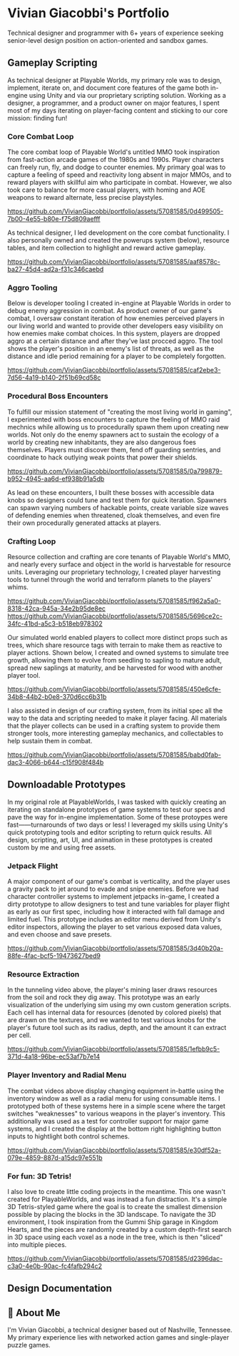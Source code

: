 # Vivian Giacobbi's Portfolio

Technical designer and programmer with 6+ years of experience seeking senior-level design position on action-oriented and sandbox games.

## Gameplay Scripting
As technical designer at Playable Worlds, my primary role was to design, implement, iterate on, and document core features of the game both in-engine using Unity and via our proprietary scripting solution. Working as a designer, a programmer, and a product owner on major features, I spent most of my days iterating on player-facing content and sticking to our core mission: finding fun!

### Core Combat Loop
The core combat loop of Playable World's untitled MMO took inspiration from fast-action arcade games of the 1980s and 1990s. Player characters can freely run, fly, and dodge to counter enemies. My primary goal was to capture a feeling of speed and reactivity long absent in major MMOs, and to reward players with skillful aim who participate in combat. However, we also took care to balance for more casual players, with homing and AOE weapons to reward alternate, less precise playstyles.

https://github.com/VivianGiacobbi/portfolio/assets/57081585/0d499505-7b00-4e55-b80e-f75d809aefff

As technical designer, I led development on the core combat functionality. I also personally owned and created the powerups system (below), resource tables, and item collection to highlight and reward active gameplay.

https://github.com/VivianGiacobbi/portfolio/assets/57081585/aaf8578c-ba27-45d4-ad2a-f31c346caebd

### Aggro Tooling
Below is developer tooling I created  in-engine at Playable Worlds in order to debug enemy aggression in combat. As product owner of our game's combat, I oversaw constant iteration of how enemies perceived players in our living world and wanted to provide other developers easy visibility on how enemies make combat choices. In this system, players are dropped aggro at a certain distance and after they've last procced aggro. The tool shows the player's position in an enemy's list of threats, as well as the distance and idle period remaining for a player to be completely forgotten.

https://github.com/VivianGiacobbi/portfolio/assets/57081585/caf2ebe3-7d56-4a19-b140-2f51b69cd58c

### Procedural Boss Encounters
To fulfill our mission statement of "creating the most living world in gaming", I experimented with boss encounters to capture the feeling of MMO raid mechnics while allowing us to procedurally spawn them upon creating new worlds. Not only do the enemy spawners act to sustain the ecology of a world by creating new inhabitants, they are also dangerous foes themselves. Players must discover them, fend off guarding sentries, and coordinate to hack outlying weak points that power their shields. 

https://github.com/VivianGiacobbi/portfolio/assets/57081585/0a799879-b952-4945-aa6d-ef938b91a5db

As lead on these encounters, I built these bosses with accessible data knobs so designers could tune and test them for quick iteration. Spawners can spawn varying numbers of hackable points, create variable size waves of defending enemies when threatened, cloak themselves, and even fire their own procedurally generated attacks at players.

### Crafting Loop
Resource collection and crafting are core tenants of Playable World's MMO, and nearly every surface and object in the world is harvestable for resource units. Leveraging our proprietary technology, I created player harvesting tools to tunnel through the world and terraform planets to the players' whims.

https://github.com/VivianGiacobbi/portfolio/assets/57081585/f962a5a0-8318-42ca-945a-34e2b95de8ec
https://github.com/VivianGiacobbi/portfolio/assets/57081585/5696ce2c-34fc-41bd-a5c3-b518eb978302

Our simulated world enabled players to collect more distinct props such as trees, which share resource tags with terrain to make them as reactive to player actions. Shown below, I created and owned systems to simulate tree growth, allowing them to evolve from seedling to sapling to mature adult, spread new saplings at maturity, and be harvested for wood with another player tool.

https://github.com/VivianGiacobbi/portfolio/assets/57081585/450e6cfe-34b8-44b2-b0e8-370d6cc6b31b

I also assisted in design of our crafting system, from its initial spec all the way to the data and scripting needed to make it player facing. All materials that the player collects can be used in a crafting system to provide them stronger tools, more interesting gameplay mechanics, and collectables to help sustain them in combat.

https://github.com/VivianGiacobbi/portfolio/assets/57081585/babd0fab-dac3-4066-b644-c15f908f484b

## Downloadable Prototypes
In my original role at PlayableWorlds, I was tasked with quickly creating an iterating on standalone prototypes of game systems to test our specs and pave the way for in-engine implementation. Some of these protoypes were fast——turnarounds of two days or less! I leveraged my skills using Unity's quick prototyping tools and editor scripting to return quick results. All design, scripting, art, UI, and animation in these prototypes is created custom by me and using free assets.

### Jetpack Flight
A major component of our game's combat is verticality, and the player uses a gravity pack to jet around to evade and snipe enemies. Before we had character controller systems to implement jetpacks in-game, I created a dirty prototype to allow designers to test and tune variables for player flight as early as our first spec, including how it interacted with fall damage and limited fuel. This prototype includes an editor menu derived from Unity's editor inspectors, allowing the player to set various exposed data values, and even choose and save presets.

https://github.com/VivianGiacobbi/portfolio/assets/57081585/3d40b20a-88fe-4fac-bcf5-19473627bed9

### Resource Extraction
In the tunneling video above, the player's mining laser draws resources from the soil and rock they dig away. This prototype was an early visualization of the underlying sim using my own custom generation scripts. Each cell has internal data for resources (denoted by colored pixels) that are drawn on the textures, and we wanted to test various knobs for the player's future tool such as its radius, depth, and the amount it can extract per cell.

https://github.com/VivianGiacobbi/portfolio/assets/57081585/1efbb9c5-371d-4a18-96be-ec53af7b7e14

### Player Inventory and Radial Menu
The combat videos above display changing equipment in-battle using the inventory window as well as a radial menu for using consumable items. I prototyped both of these systems here in a simple scene where the target switches "weaknesses" to various weapons in the player's inventory. This additionally was used as a test for controller support for major game systems, and I created the display at the bottom right highlighting button inputs to hightlight both control schemes.

https://github.com/VivianGiacobbi/portfolio/assets/57081585/e30df52a-079e-4859-887d-a15dc97e551b

### For fun: 3D Tetris!
I also love to create little coding projects in the meantime. This one wasn't created for PlayableWorlds, and was instead a fun distraction. It's a simple 3D Tetris-styled game where the goal is to create the smallest dimension possible by placing the blocks in the 3D landscape. To navigate the 3D environment, I took inspiration from the Gummi Ship garage in Kingdom Hearts, and the pieces are randomly created by a custom depth-first search in 3D space using each voxel as a node in the tree, which is then "sliced" into multiple pieces.

https://github.com/VivianGiacobbi/portfolio/assets/57081585/d2396dac-c3a0-4e0b-90ac-fc4fafb294c2

## Design Documentation


## 🚀 About Me
I'm Vivian Giacobbi, a technical designer based out of Nashville, Tennessee. My primary experience lies with networked action games and single-player puzzle games.

